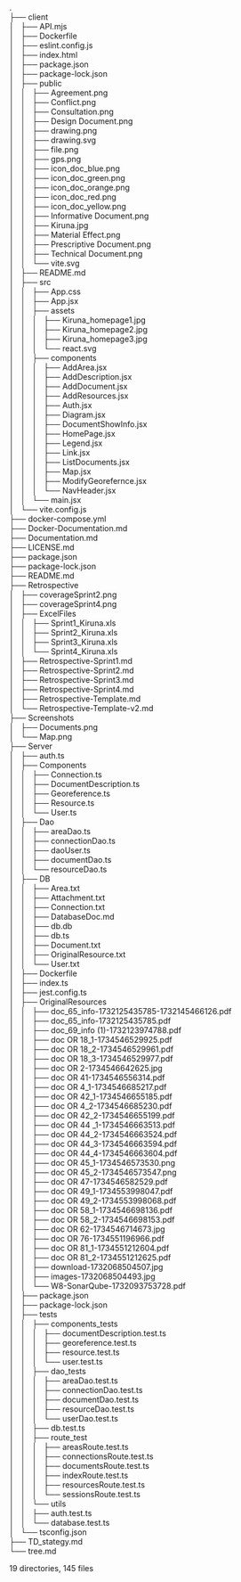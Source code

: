 .  
├── client  
│   ├── API.mjs  
│   ├── Dockerfile  
│   ├── eslint.config.js  
│   ├── index.html  
│   ├── package.json  
│   ├── package-lock.json  
│   ├── public  
│   │   ├── Agreement.png  
│   │   ├── Conflict.png  
│   │   ├── Consultation.png  
│   │   ├── Design Document.png  
│   │   ├── drawing.png  
│   │   ├── drawing.svg  
│   │   ├── file.png  
│   │   ├── gps.png  
│   │   ├── icon_doc_blue.png  
│   │   ├── icon_doc_green.png  
│   │   ├── icon_doc_orange.png  
│   │   ├── icon_doc_red.png  
│   │   ├── icon_doc_yellow.png  
│   │   ├── Informative Document.png  
│   │   ├── Kiruna.jpg  
│   │   ├── Material Effect.png  
│   │   ├── Prescriptive Document.png  
│   │   ├── Technical Document.png  
│   │   └── vite.svg  
│   ├── README.md  
│   ├── src  
│   │   ├── App.css  
│   │   ├── App.jsx  
│   │   ├── assets  
│   │   │   ├── Kiruna_homepage1.jpg  
│   │   │   ├── Kiruna_homepage2.jpg  
│   │   │   ├── Kiruna_homepage3.jpg  
│   │   │   └── react.svg  
│   │   ├── components  
│   │   │   ├── AddArea.jsx  
│   │   │   ├── AddDescription.jsx  
│   │   │   ├── AddDocument.jsx  
│   │   │   ├── AddResources.jsx  
│   │   │   ├── Auth.jsx  
│   │   │   ├── Diagram.jsx  
│   │   │   ├── DocumentShowInfo.jsx  
│   │   │   ├── HomePage.jsx  
│   │   │   ├── Legend.jsx  
│   │   │   ├── Link.jsx  
│   │   │   ├── ListDocuments.jsx  
│   │   │   ├── Map.jsx  
│   │   │   ├── ModifyGeorefernce.jsx  
│   │   │   └── NavHeader.jsx  
│   │   └── main.jsx  
│   └── vite.config.js  
├── docker-compose.yml  
├── Docker-Documentation.md  
├── Documentation.md  
├── LICENSE.md  
├── package.json  
├── package-lock.json  
├── README.md  
├── Retrospective  
│   ├── coverageSprint2.png  
│   ├── coverageSprint4.png  
│   ├── ExcelFiles  
│   │   ├── Sprint1_Kiruna.xls  
│   │   ├── Sprint2_Kiruna.xls  
│   │   ├── Sprint3_Kiruna.xls  
│   │   └── Sprint4_Kiruna.xls  
│   ├── Retrospective-Sprint1.md  
│   ├── Retrospective-Sprint2.md  
│   ├── Retrospective-Sprint3.md  
│   ├── Retrospective-Sprint4.md  
│   ├── Retrospective-Template.md  
│   └── Retrospective-Template-v2.md  
├── Screenshots  
│   ├── Documents.png  
│   └── Map.png  
├── Server  
│   ├── auth.ts  
│   ├── Components  
│   │   ├── Connection.ts  
│   │   ├── DocumentDescription.ts  
│   │   ├── Georeference.ts  
│   │   ├── Resource.ts  
│   │   └── User.ts  
│   ├── Dao  
│   │   ├── areaDao.ts  
│   │   ├── connectionDao.ts  
│   │   ├── daoUser.ts  
│   │   ├── documentDao.ts  
│   │   └── resourceDao.ts  
│   ├── DB  
│   │   ├── Area.txt  
│   │   ├── Attachment.txt  
│   │   ├── Connection.txt  
│   │   ├── DatabaseDoc.md  
│   │   ├── db.db  
│   │   ├── db.ts  
│   │   ├── Document.txt  
│   │   ├── OriginalResource.txt  
│   │   └── User.txt  
│   ├── Dockerfile  
│   ├── index.ts  
│   ├── jest.config.ts  
│   ├── OriginalResources  
│   │   ├── doc_65_info-1732125435785-1732145466126.pdf  
│   │   ├── doc_65_info-1732125435785.pdf  
│   │   ├── doc_69_info (1)-1732123974788.pdf  
│   │   ├── doc OR 18_1-1734546529925.pdf  
│   │   ├── doc OR 18_2-1734546529961.pdf  
│   │   ├── doc OR 18_3-1734546529977.pdf  
│   │   ├── doc OR 2-1734546642625.jpg  
│   │   ├── doc OR 41-1734546556314.pdf  
│   │   ├── doc OR 4_1-1734546685217.pdf  
│   │   ├── doc OR 42_1-1734546655185.pdf  
│   │   ├── doc OR 4_2-1734546685230.pdf  
│   │   ├── doc OR 42_2-1734546655199.pdf  
│   │   ├── doc OR 44 _1-1734546663513.pdf  
│   │   ├── doc OR 44_2-1734546663524.pdf  
│   │   ├── doc OR 44_3-1734546663594.pdf  
│   │   ├── doc OR 44_4-1734546663604.pdf  
│   │   ├── doc OR 45_1-1734546573530.png  
│   │   ├── doc OR 45_2-1734546573547.png  
│   │   ├── doc OR 47-1734546582529.pdf  
│   │   ├── doc OR 49_1-1734553998047.pdf  
│   │   ├── doc OR 49_2-1734553998068.pdf  
│   │   ├── doc OR 58_1-1734546698136.pdf  
│   │   ├── doc OR 58_2-1734546698153.pdf  
│   │   ├── doc OR 62-1734546714673.jpg  
│   │   ├── doc OR 76-1734551196966.pdf  
│   │   ├── doc OR 81_1-1734551212604.pdf  
│   │   ├── doc OR 81_2-1734551212625.pdf  
│   │   ├── download-1732068504507.jpg  
│   │   ├── images-1732068504493.jpg  
│   │   └── W8-SonarQube-1732093753728.pdf  
│   ├── package.json  
│   ├── package-lock.json  
│   ├── tests  
│   │   ├── components_tests  
│   │   │   ├── documentDescription.test.ts  
│   │   │   ├── georeference.test.ts  
│   │   │   ├── resource.test.ts  
│   │   │   └── user.test.ts  
│   │   ├── dao_tests  
│   │   │   ├── areaDao.test.ts  
│   │   │   ├── connectionDao.test.ts  
│   │   │   ├── documentDao.test.ts  
│   │   │   ├── resourceDao.test.ts  
│   │   │   └── userDao.test.ts  
│   │   ├── db.test.ts  
│   │   ├── route_test  
│   │   │   ├── areasRoute.test.ts  
│   │   │   ├── connectionsRoute.test.ts  
│   │   │   ├── documentsRoute.test.ts  
│   │   │   ├── indexRoute.test.ts  
│   │   │   ├── resourcesRoute.test.ts  
│   │   │   └── sessionsRoute.test.ts  
│   │   └── utils  
│   │       ├── auth.test.ts  
│   │       └── database.test.ts  
│   └── tsconfig.json  
├── TD_stategy.md  
└── tree.md  
  
19 directories, 145 files  
  